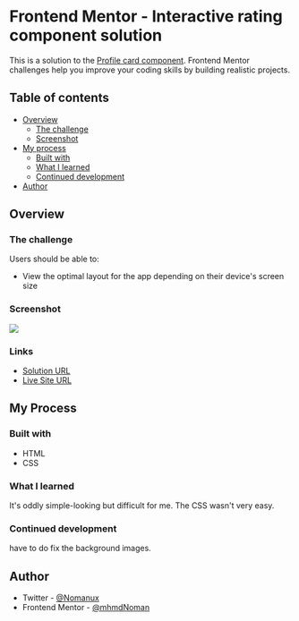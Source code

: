 # Frontend Mentor - Interactive rating component solution

This is a solution to the [Profile card component](https://www.frontendmentor.io/challenges/profile-card-component-cfArpWshJ). Frontend Mentor challenges help you improve your coding skills by building realistic projects. 

## Table of contents

- [Overview](#overview)
  - [The challenge](#the-challenge)
  - [Screenshot](#screenshot)
- [My process](#my-process)
  - [Built with](#built-with)
  - [What I learned](#what-i-learned)
  - [Continued development](#continued-development)
- [Author](#author)

## Overview

### The challenge

Users should be able to:

- View the optimal layout for the app depending on their device's screen size

### Screenshot

![](https://i.postimg.cc/SNcyLt6x/screenshot-20.png)


### Links

- [Solution URL](https://www.frontendmentor.io/solutions/order-summary-component-vanilla-html-and-css-XJLCOr84YD)
- [Live Site URL](https://challenges-frontendmentor.netlify.app/order-summary-component/)

## My Process

### Built with

- HTML
- CSS

### What I learned

It's oddly simple-looking but difficult for me. The CSS wasn't very easy.

### Continued development

have to do fix the background images.

## Author

- Twitter - [@Nomanux](https://twitter.com/Nomanux)
- Frontend Mentor - [@mhmdNoman](https://www.frontendmentor.io/profile/mhmdNoman)